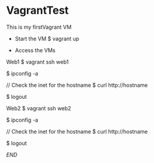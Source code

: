 # VagrantTest

This is my firstVagrant VM

- Start the VM
$ vagrant up

- Access the VMs 

Web1
$ vagrant ssh web1

$ ipconfig -a

// Check the inet for the hostname
$ curl http://hostname

$ logout

Web2
$ vagrant ssh web2

$ ipconfig -a

// Check the inet for the hostname
$ curl http://hostname

$ logout

*END*


